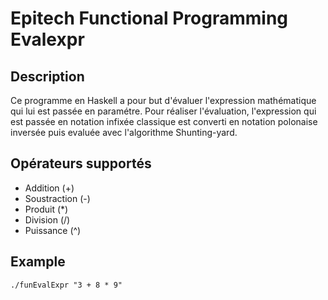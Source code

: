 # Epitech Functional Programming Evalexpr

## Description

Ce programme en Haskell a pour but d'évaluer l'expression mathématique qui lui est passée en paramétre. Pour réaliser l'évaluation, l'expression qui est passée en notation infixée classique est converti en notation polonaise inversée puis evaluée avec l'algorithme Shunting-yard.

## Opérateurs supportés

* Addition (+)
* Soustraction (-)
* Produit (*)
* Division (/)
* Puissance (^)

## Example

```
./funEvalExpr "3 + 8 * 9"
```